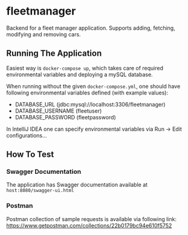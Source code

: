 # fleetmanager
Backend for a fleet manager application. Supports adding, fetching, modifying and removing cars.

## Running The Application
Easiest way is `docker-compose up`, which takes care of required environmental variables and deploying a mySQL database.

When running without the given `docker-compose.yml`, one should have following environmental variables defined (with example values):
- DATABASE_URL (jdbc:mysql://localhost:3306/fleetmanager)
- DATABASE_USERNAME (fleetuser)
- DATABASE_PASSWORD (fleetpassword)

In IntelliJ IDEA one can specify environmental variables via Run -> Edit configurations...

## How To Test

### Swagger Documentation
The application has Swagger documentation available at `host:8080/swagger-ui.html`

### Postman
Postman collection of sample requests is available via following link: https://www.getpostman.com/collections/22b0179bc94e610f5752
